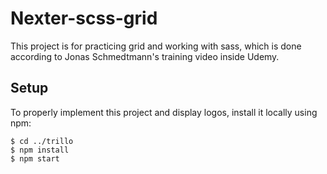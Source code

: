 # Nexter-scss-grid
This project is for practicing grid and working with sass, which is done according to Jonas Schmedtmann's training video inside Udemy.

## Setup
To properly implement this project and display logos, install it locally using npm:
```
$ cd ../trillo
$ npm install
$ npm start
```
